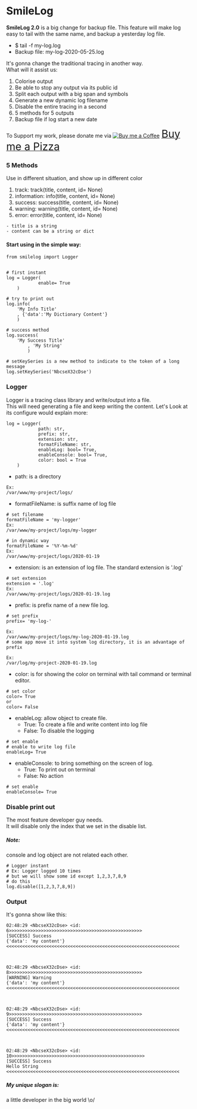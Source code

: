 # SmileLog
**SmileLog 2.0** is a big change for backup file. This feature will make log easy to tail with the same name, and backup a yesterday log file.
- $ tail -f my-log.log
- Backup file: my-log-2020-05-25.log

It's gonna change the traditional tracing in another way.\
What will it assist us:
 
1. Colorise output
2. Be able to stop any output via its public id
3. Split each output with a big span and symbols
4. Generate a new dynamic log filename
5. Disable the entire tracing in a second
6. 5 methods for 5 outputs
7. Backup file if log start a new date


To Support my work, please donate me via <a class="bmc-button" target="_blank" href="https://www.buymeacoffee.com/sitthykun"><img src="https://cdn.buymeacoffee.com/buttons/bmc-new-btn-logo.svg" alt="Buy me a Coffee"><span style="margin-left:5px;font-size:28px !important;">Buy me a Pizza</span></a>

### 5 Methods
Use in different situation, and show up in different color
1. track: track(title, content, id= None)
2. information: info(title, content, id= None)
3. success: success(title, content, id= None)
4. warning: warning(title, content, id= None)
5. error: error(title, content, id= None)
```
- title is a string
- content can be a string or dict
```

#### Start using in the simple way:

```
from smilelog import Logger


# first instant
log = Logger(
            enable= True
	)

# try to print out
log.info(
	'My Info Title'
	, {'data':'My Dictionary Content'}
	)

# success method
log.success(
	'My Success Title'
        , 'My String'
        )

# setKeySeries is a new method to indicate to the token of a long message
log.setKeySeries('NbcseX32cDse')
```

### Logger

Logger is a tracing class library and write/output into a file.\
This will need generating a file and keep writing the content.
Let's Look at its configure would explain more:

```
log	= Logger(
            path: str, 
            prefix: str, 
            extension: str, 
            formatFileName: str, 
            enableLog: bool= True,
            enableConsole: bool= True,
            color: bool = True
	)
```
- path: is a directory
```
Ex:
/var/www/my-project/logs/
```
- formatFileName: is suffix name of log file
```
# set filename
formatFileName = 'my-logger'
Ex:
/var/www/my-project/logs/my-logger

# in dynamic way
formatFileName = '%Y-%m-%d'
Ex:
/var/www/my-project/logs/2020-01-19
```
- extension: is an extension of log file. The standard extension is '.log'
```
# set extension
extension = '.log'
Ex:
/var/www/my-project/logs/2020-01-19.log
```
- prefix: is prefix name of a new file log. 
```
# set prefix
prefix= 'my-log-'

Ex: 
/var/www/my-project/logs/my-log-2020-01-19.log 
# some app move it into system log directory, it is an advantage of prefix

Ex:
/var/log/my-project-2020-01-19.log
```
- color: is for showing the color on terminal with tail command or terminal editor.
```
# set color
color= True
or
color= False
```
- enableLog: allow object to create file.
	- True: To create a file and write content into log file
	- False: To disable the logging
```
# set enable
# enable to write log file
enableLog= True
```

- enableConsole: to bring something on the screen of log.
	- True: To print out on terminal
	- False: No action
```
# set enable
enableConsole= True
```

### Disable print out
The most feature developer guy needs.\
It will disable only the index that we set in the disable list.
##### Note: 
console and log object are not related each other.

```
# Logger instant
# Ex: Logger logged 10 times
# but we will show some id except 1,2,3,7,8,9
# do this
log.disable([1,2,3,7,8,9])
```

### Output
It's gonna show like this:
```
02:48:29 <NbcseX32cDse> <id: 6>>>>>>>>>>>>>>>>>>>>>>>>>>>>>>>>>>>>>>>>>>>>>>>>>>
[SUCCESS] Success 
{'data': 'my content'} 
<<<<<<<<<<<<<<<<<<<<<<<<<<<<<<<<<<<<<<<<<<<<<<<<<<<<<<<<<<<<<<<<<



02:48:29 <NbcseX32cDse> <id: 8>>>>>>>>>>>>>>>>>>>>>>>>>>>>>>>>>>>>>>>>>>>>>>>>>>
[WARNING] Warning 
{'data': 'my content'} 
<<<<<<<<<<<<<<<<<<<<<<<<<<<<<<<<<<<<<<<<<<<<<<<<<<<<<<<<<<<<<<<<<



02:48:29 <NbcseX32cDse> <id: 9>>>>>>>>>>>>>>>>>>>>>>>>>>>>>>>>>>>>>>>>>>>>>>>>>>
[SUCCESS] Success 
{'data': 'my content'} 
<<<<<<<<<<<<<<<<<<<<<<<<<<<<<<<<<<<<<<<<<<<<<<<<<<<<<<<<<<<<<<<<<



02:48:29 <NbcseX32cDse> <id: 10>>>>>>>>>>>>>>>>>>>>>>>>>>>>>>>>>>>>>>>>>>>>>>>>>>
[SUCCESS] Success 
Hello String 
<<<<<<<<<<<<<<<<<<<<<<<<<<<<<<<<<<<<<<<<<<<<<<<<<<<<<<<<<<<<<<<<<

```

##### My unique slogan is:
a little developer in the big world \o/
